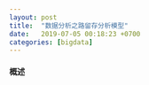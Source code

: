 ```yaml
---
layout: post
title:  "数据分析之路留存分析模型"
date:   2019-07-05 00:18:23 +0700
categories: [bigdata]
---
```


#### 概述

